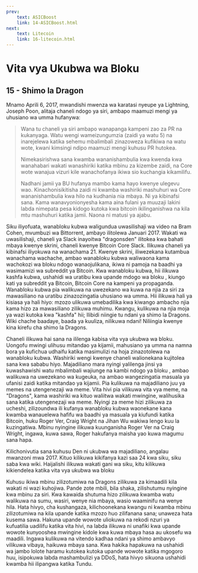 ```yaml
---
prev:
    text: ASICBoost
    link: 14-ASICBoost.html
next:
    text: Litecoin
    link: 16-litecoin.html
---
```


# Vita vya Ukubwa wa Bloku 
## 15 - Shimo la Dragon
Mnamo Aprili 6, 2017, mwandishi mwenza wa karatasi nyeupe ya Lightning, Joseph Poon, alitaja chaneli ndogo ya siri, ambapo maamuzi mengi ya uhusiano wa umma hufanywa:

> Wana tu chaneli ya siri ambapo wanapanga kampeni zao za PR na kukanyaga.  Watu wengi wameizungumzia (zaidi ya watu 5) na inarejelewa katika sehemu mbalimbali zinazoweza kufikiwa na watu wote, kwani kimsingi ndipo maamuzi mengi kuhusu PR hutokea.
>
> Nimekasirishwa sana kwamba wananishambulia kwa kwenda kwa wanahabari wakati wanashiriki katika mbinu za kizembe zaidi, na Core wote wanajua vizuri kile wanachofanya ikiwa sio kuchangia kikamilifu.
>
> Nadhani jamii ya BU hufanya mambo kama hayo kwenye ulegevu wao.  Kinachonisikitisha zaidi ni kwamba washiriki mashuhuri wa Core wananishambulia kwa hilo na kudhania nia mbaya.  Ni ya kibinafsi sana.  Kama wanavyonionyesha kama aina fulani ya muuzaji lakini labda nimepata pesa kidogo kutoka kwa bitcoin ikilinganishwa na kila mtu mashuhuri katika jamii.  Naona ni matusi ya ajabu.

Siku iliyofuata, wanabloku kubwa waligundua uwasilishaji wa video na Bram Cohen, mvumbuzi wa Bittorrent, ambayo ilitolewa Januari 2017. Wakati wa uwasilishaji, chaneli ya Slack inayoitwa "dragonsden" ilitokea kwa bahati mbaya kwenye skrini, chaneli kwenye Bitcoin Core Slack. Ilikuwa chaneli ya kibinafsi iliyokuwa na wanachama 21.  Kwenye skrini, iliwezekana kutambua wanachama wachache, ambao wanabloku kubwa waliwaona kama wachokozi wa bloku ndogo wanaojulikana, ikiwa ni pamoja na baadhi ya wasimamizi wa subreddit ya Bitcoin.  Kwa wanabloku kubwa, hii ilikuwa kashfa kubwa, ushahidi wa uratibu kwa upande mdogo wa bloku , kiungo kati ya subreddit ya Bitcoin, Bitcoin Core na kampeni ya propaganda. Wanabloku kubwa pia walikuwa na uwezekano wa kuwa na njia za siri za mawasiliano na uratibu zinazozingatia uhusiano wa umma.  Hii ilikuwa hali ya kisiasa ya hali hiyo: mzozo ulikuwa umebadilika kwa kiwango ambacho njia kama hizo za mawasiliano zilikuwa muhimu.  Kwangu, kulikuwa na njia moja ya wazi kutoka kwa "kashfa" hii;  Ilibidi niingie tu ndani ya shimo la Dragons.  Wiki chache baadaye, baada ya kuuliza, nilikuwa ndani!  Niliingia kwenye kina kirefu cha shimo la Dragons.

Chaneli ilikuwa hai sana na ililenga kabisa vita vya ukubwa wa bloku.  Uongofu mwingi ulihusu mitandao ya kijamii, mahusiano ya umma na namna bora ya kufichua udhaifu katika masimulizi na hoja zinazotolewa na wanabloku kubwa.  Washiriki wengi kwenye chaneli walionekana kujitolea sana kwa sababu hiyo.  Majadiliano mara nyingi yalilenga jinsi ya kuwashawishi watu mbalimbali wajiunge na kambi ndogo ya bloku , ambao walikuwa na uwezekano wa kugeuka, na ambao wangezingatia masuala ya ufanisi zaidi katika mitandao ya kijamii.  Pia kulikuwa na majadiliano juu ya memes na utengenezaji wa meme.  Vita hivi pia vilikuwa vita vya meme, na "Dragons", kama washiriki wa kituo waliitwa wakati mwingine, walihusika sana katika utengenezaji wa meme.  Nyingi za meme hizi zilikuwa za ucheshi, zilizoundwa ili kufanya wanabloku kubwa waonekane kana kwamba wanauelewa hafifu wa baadhi ya masuala ya kiufundi katika Bitcoin, huku Roger Ver, Craig Wright na Jihan Wu wakiwa lengo kuu la kuzingatiwa.  Mbinu nyingine ilikuwa kuunganisha Roger Ver na Craig Wright, ingawa, kuwa sawa, Roger hakufanya maisha yao kuwa magumu sana hapa.

Kilichonivutia sana kuhusu Den ni ukubwa wa majadiliano, angalau mwanzoni mwa 2017. Kituo kilikuwa kikifanya kazi saa 24 kwa siku, siku saba kwa wiki.  Haijalishi ilikuwa wakati gani wa siku, kitu kilikuwa kikiendelea katika vita vya ukubwa wa bloku 

Kuhusu ikiwa mbinu zilizotumiwa na Dragons zilikuwa za kimaadili kila wakati ni wazi kuhojiwa.  Pande zote mbili, bila shaka, zilishutumu nyingine kwa mbinu za siri.  Kwa kawaida shutuma hizo zilikuwa kwamba watu walikuwa na sumu, wasiri, wenye nia mbaya, wasio waaminifu na wenye hila.  Hata hivyo, cha kushangaza, kilichoonekana kwangu ni kwamba mbinu zilizotumiwa na kila upande katika mzozo huo zilifanana sana;  unaweza hata kusema sawa.  Hakuna upande wowote uliokuwa na rekodi nzuri ya kufuatilia uadilifu katika vita hivi, na labda ilikuwa ni unafiki kwa upande wowote kunyooshea mwingine kidole kwa kuwa mbaya hasa au ukosefu wa maadili.  Ingawa kulikuwa na vitendo kadhaa ndani ya shimo ambavyo vilikuwa vibaya, haikuwa mbaya sana.  Kwa hakika hapakuwa na ushahidi wa jambo lolote haramu kutokea kutoka upande wowote katika mgogoro huu, isipokuwa labda mashambulizi ya DDoS, hata hivyo sikuona ushahidi kwamba hii ilipangwa katika Tundu.


